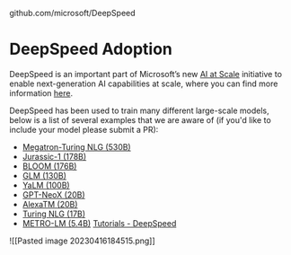 
github.com/microsoft/DeepSpeed
# DeepSpeed Adoption

DeepSpeed is an important part of Microsoft’s new [AI at Scale](https://www.microsoft.com/en-us/research/project/ai-at-scale/) initiative to enable next-generation AI capabilities at scale, where you can find more information [here](https://innovation.microsoft.com/en-us/exploring-ai-at-scale).

DeepSpeed has been used to train many different large-scale models, below is a list of several examples that we are aware of (if you'd like to include your model please submit a PR):

-   [Megatron-Turing NLG (530B)](https://www.microsoft.com/en-us/research/blog/using-deepspeed-and-megatron-to-train-megatron-turing-nlg-530b-the-worlds-largest-and-most-powerful-generative-language-model/)
-   [Jurassic-1 (178B)](https://uploads-ssl.webflow.com/60fd4503684b466578c0d307/61138924626a6981ee09caf6_jurassic_tech_paper.pdf)
-   [BLOOM (176B)](https://huggingface.co/blog/bloom-megatron-deepspeed)
-   [GLM (130B)](https://github.com/THUDM/GLM-130B)
-   [YaLM (100B)](https://github.com/yandex/YaLM-100B)
-   [GPT-NeoX (20B)](https://github.com/EleutherAI/gpt-neox)
-   [AlexaTM (20B)](https://www.amazon.science/blog/20b-parameter-alexa-model-sets-new-marks-in-few-shot-learning)
-   [Turing NLG (17B)](https://www.microsoft.com/en-us/research/blog/turing-nlg-a-17-billion-parameter-language-model-by-microsoft/)
-   [METRO-LM (5.4B)](https://arxiv.org/pdf/2204.06644.pdf)
[Tutorials - DeepSpeed](https://www.deepspeed.ai/tutorials/)

![[Pasted image 20230416184515.png]]